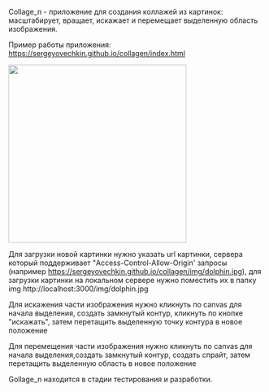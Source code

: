 Collage_n - приложение для создания коллажей из картинок:  масштабирует, вращает, искажает  и перемещает выделенную область изображения.

Пример работы приложения: https://sergeyovechkin.github.io/collagen/index.html

 
 <img height="350" src="https://github.com/SergeyOvechkin/collagen/blob/master/dolphins1.png">


Для загрузки новой картинки нужно указать url картинки, сервера который поддерживает "Access-Control-Allow-Origin' запросы (например https://sergeyovechkin.github.io/collagen/img/dolphin.jpg), для загрузки картинки на локальном сервере нужно поместить их в папку img  http://localhost:3000/img/dolphin.jpg 

Для искажения части изображения нужно кликнуть по canvas для начала выделения, создать замкнутый контур, кликнуть по кнопке "искажать", затем перетащить выделенную точку контура в новое положение

Для перемещения части изображения нужно кликнуть по canvas для начала выделения,создать замкнутый контур,  создать спрайт,  затем перетащить выделенную область в новое положение	


Gollage_n находится в стадии тестирования и разработки. 

